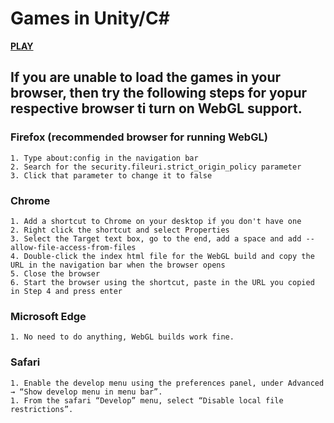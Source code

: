 # Games in Unity/C#

[**PLAY**](//dchhitarka.github.io/unity)

## If you are unable to load the games in your browser, then try the following steps for yopur respective browser ti turn on WebGL support. 

### Firefox (recommended browser for running WebGL)

    1. Type about:config in the navigation bar
    2. Search for the security.fileuri.strict_origin_policy parameter
    3. Click that parameter to change it to false

### Chrome

    1. Add a shortcut to Chrome on your desktop if you don't have one
    2. Right click the shortcut and select Properties
    3. Select the Target text box, go to the end, add a space and add --allow-file-access-from-files
    4. Double-click the index html file for the WebGL build and copy the URL in the navigation bar when the browser opens
    5. Close the browser
    6. Start the browser using the shortcut, paste in the URL you copied in Step 4 and press enter

### Microsoft Edge

	1. No need to do anything, WebGL builds work fine.

### Safari

    1. Enable the develop menu using the preferences panel, under Advanced → “Show develop menu in menu bar”.
    1. From the safari “Develop” menu, select “Disable local file restrictions”. 
